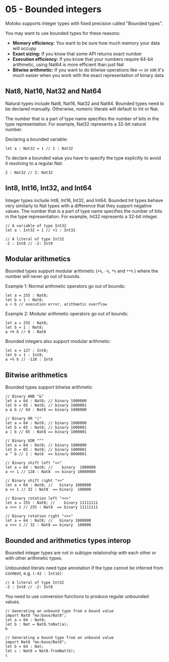 # 05 - Bounded integers

Motoko supports integer types with fixed precision called "Bounded types".

You may want to use bounded types for these reasons:

- **Memory efficiency:** You want to be sure how much memory your data will occupy
- **Exact sizing:** If you know that some API returns exact number
- **Execution efficiency:** If you know that your numbers require 64-bit arithmetic, using Nat64 is more efficient than
  just Nat
- **Bitwise arithmetic:** If you want to do bitwise operations like `<<` or `XOR` it's much easier when you work with
  the exact representation of binary data

## Nat8, Nat16, Nat32 and Nat64

Natural types include Nat8, Nat16, Nat32 and Nat64. Bounded types need to be declared manually. Otherwise, numeric
literals will default to Int or Nat.

The number that is a part of type name specifies the number of bits in the type representation. For example, Nat32
represents a 32-bit natural number.

Declaring a bounded variable:

```motoko
let a : Nat32 = 1 // 1 : Nat32
```

To declare a bounded value you have to specify the type explicitly
to avoid it resolving to a regular Nat:

```motoko
2 : Nat32 // 2: Nat32
```

## Int8, Int16, Int32, and Int64

Integer types include Int8, Int16, Int32, and Int64. Bounded Int types behave very similarly to Nat types with a
difference that they support negative values.
The number that is a part of type name specifies the number of bits in the type representation. For example, Int32
represents a 32-bit integer.

```motoko
// A variable of type Int32
let a : Int32 = 1 // +1 : Int32
```

```motoko
// A literal of type Int32
-2 : Int8 // -2: Int8
```

## Modular arithmetics

Bounded types support modular arithmetic (`+%`, `-%`, `*%` and `**%` ) where the number will never go out of bounds.

Example 1: Normal arithmetic operators go out of bounds:

```motoko
let a = 255 : Nat8;
let b = 1 : Nat8;
a + b // execution error, arithmetic overflow
```

Example 2: Modular arithmetic operators go out of bounds:

```motoko
let a = 255 : Nat8;
let b = 1 : Nat8;
a +% b // 0 : Nat8
```

Bounded integers also support modular arithmetic:

```motoko
let a = 127 : Int8;
let b = 1 : Int8;
a +% b // -128 : Int8
```

## Bitwise arithmetics

Bounded types support bitwise arithmetic

```motoko
// Binary AND "&"
let a = 64 : Nat8; // binary 1000000
let b = 65 : Nat8; // binary 1000001
a & b // 64 : Nat8 == binary 1000000 
```

```motoko
// Binary OR "|"
let a = 64 : Nat8; // binary 1000000
let b = 65 : Nat8; // binary 1000001
a | b // 65 : Nat8 == binary 1000001 
```

```motoko
// Binary XOR "^"
let a = 64 : Nat8; // binary 1000000
let b = 65 : Nat8; // binary 1000001
a ^ b // 1 : Nat8  == binary 0000001
```

```motoko
// Binary shift left "<<"
let a = 64 : Nat8; //    binary  1000000
a << 1 // 128 : Nat8  == binary 10000000
```

```motoko
// Binary shift right ">>"
let a = 64 : Nat8; //   binary 1000000
a >> 1 // 32 : Nat8  == binary  100000
```

```motoko
// Binary rotation left "<<>"
let a = 255 : Nat8; //    binary 11111111
a <<> 1 // 255 : Nat8  == binary 11111111
```

```motoko
// Binary rotation right "<>>"
let a = 64 : Nat8; //   binary 1000000
a <>> 1 // 32 : Nat8 == binary  100000
```

## Bounded and arithmetics types interop

Bounded integer types are not in subtype relationship with each other or with other arithmetic types.

Unbounded literals need type annotation if the type cannot be inferred from context, e.g. `(-42 : Int16)`:

```motoko
// A literal of type Int32
-2 : Int8 // -2: Int8
```

You need to use conversion functions to produce regular unbounded values.

```motoko
// Generating an unbound type from a bound value
import Nat8 "mo:base/Nat8";
let a = 64 : Nat8;
let b : Nat = Nat8.toNat(a);
b
```

```motoko
// Generating a bound type from an unbound value
import Nat8 "mo:base/Nat8";
let b = 64 : Nat;
let c : Nat8 = Nat8.fromNat(b);
c
```
